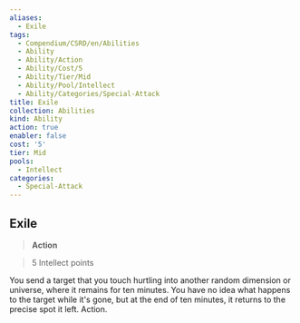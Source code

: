 ```yaml
---
aliases:
  - Exile
tags:
  - Compendium/CSRD/en/Abilities
  - Ability
  - Ability/Action
  - Ability/Cost/5
  - Ability/Tier/Mid
  - Ability/Pool/Intellect
  - Ability/Categories/Special-Attack
title: Exile
collection: Abilities
kind: Ability
action: true
enabler: false
cost: '5'
tier: Mid
pools:
  - Intellect
categories:
  - Special-Attack
---
```

## Exile    
>**Action**    
>5 Intellect points  
    
You send a target that you touch hurtling into another random dimension or universe, where it remains for ten minutes. You have no idea what happens to the target while it's gone, but at the end of ten minutes, it returns to the precise spot it left. Action.